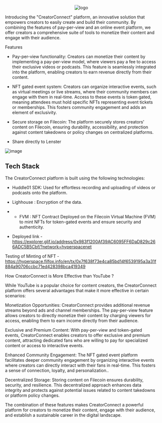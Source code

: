 <div align="center">
  <img src="https://user-images.githubusercontent.com/95926324/235373288-1b9639aa-e9cb-4b9b-ba8d-2bd8310fe3be.png" alt="logo">
</div>

Introducing the "CreatorConnect" platform, an innovative solution that empowers creators to easily create and build their community. By combining the features of pay-per-view and an online event platform, we offer creators a comprehensive suite of tools to monetize their content and engage with their audience.

Features

* Pay-per-view functionality: Creators can monetize their content by implementing a pay-per-view model, where viewers pay a fee to access their exclusive videos or podcasts. This feature is seamlessly integrated into the platform, enabling creators to earn revenue directly from their content.

* NFT gated event system: Creators can organize interactive events, such as virtual meetings or live streams, where their community members can engage with them in real-time. Access to these events is token gated, meaning attendees must hold specific NFTs representing event tickets or memberships. This fosters community engagement and adds an element of exclusivity.

* Secure storage on Filecoin: The platform securely stores creators' content on Filecoin, ensuring durability, accessibility, and protection against content takedowns or policy changes on centralized platforms.

* Share directly to Lenster

![image](https://user-images.githubusercontent.com/95926324/235943778-80a2ae6c-658d-40f1-9608-216f118fddc8.png)

## Tech Stack

The CreatorConnect platform is built using the following technologies:

* Huddle01 SDK: Used for effortless recording and uploading of videos or podcasts onto the platform.

* Lighhouse : Encryption of the data.

* * FVM : NFT Contract Deployed on the Filecoin Virtual Machine (FVM) to mint NFTs for token-gated events and ensure security and authenticity.

* Deployed link - https://explorer.glif.io/address/0x983f1200Af39AC6095FF6DaD829c266ADC5B5Cbf/?network=hyperspacenet

Testing of Minting of NFT - https://hyperspace.filfox.info/en/tx/0x7f638f73e4ca85bd14f6539195a3a31f884a90706ccbc71ed428398bca419349

How CreatorConnect is More Effective than YouTube ?

While YouTube is a popular choice for content creators, the CreatorConnect platform offers several advantages that make it more effective in certain scenarios:

Monetization Opportunities: CreatorConnect provides additional revenue streams beyond ads and channel memberships. The pay-per-view feature allows creators to directly monetize their content by charging viewers for access, enabling them to earn income directly from their audience.

Exclusive and Premium Content: With pay-per-view and token-gated events, CreatorConnect enables creators to offer exclusive and premium content, attracting dedicated fans who are willing to pay for specialized content or access to interactive events.

Enhanced Community Engagement: The NFT gated event platform facilitates deeper community engagement by organizing interactive events where creators can directly interact with their fans in real-time. This fosters a sense of connection, loyalty, and personalization..

Decentralized Storage: Storing content on Filecoin ensures durability, security, and resilience. This decentralized approach enhances data integrity and protects against potential issues related to content takedowns or platform policy changes.

The combination of these features makes CreatorConnect a powerful platform for creators to monetize their content, engage with their audience, and establish a sustainable career in the digital landscape.
